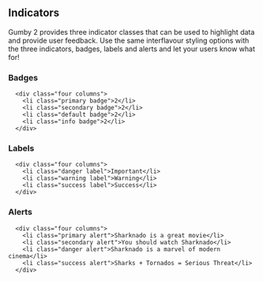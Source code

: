 ## Indicators
Gumby 2 provides three indicator classes that can be used to highlight data and provide user feedback. Use the same interflavour styling options with the three indicators, badges, labels and alerts and let your users know what for!

### Badges
```
  <div class="four columns">
    <li class="primary badge">2</li>
    <li class="secondary badge">2</li>
    <li class="default badge">2</li>
    <li class="info badge">2</li>
  </div>
```
### Labels
```
  <div class="four columns">
    <li class="danger label">Important</li>
    <li class="warning label">Warning</li>
    <li class="success label">Success</li>
  </div>
```

### Alerts
```
  <div class="four columns">
    <li class="primary alert">Sharknado is a great movie</li>
    <li class="secondary alert">You should watch Sharknado</li>
    <li class="danger alert">Sharknado is a marvel of modern cinema</li>
    <li class="success alert">Sharks + Tornados = Serious Threat</li>
  </div>
```